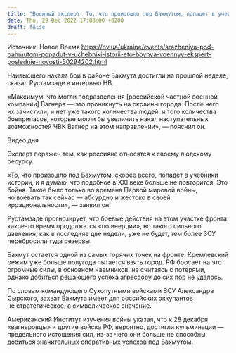```yaml
---
title: "Военный эксперт: То, что произошло под Бахмутом, попадет в учебники истории, подобное в ХХI веке больше не повторится. Это бойня"
date: Thu, 29 Dec 2022 17:08:00 +0200
draft: false
---
```

Источник: Новое Время https://nv.ua/ukraine/events/srazheniya-pod-bahmutom-popadut-v-uchebniki-istorii-eto-boynya-voennyy-ekspert-poslednie-novosti-50294202.html


 Наивысшего накала бои в районе Бахмута достигли на прошлой неделе, сказал Рустамзаде в интервью НВ.

«Максимум, что могли подразделения [российской частной военной компании] Вагнера — это проникнуть на окраины города. После чего их зачистили, и нет уже такого количества людей, и того количества боеприпасов, которые могли бы увеличить накал наступательных возможностей ЧВК Вагнер на этом направлении», — пояснил он.

 Видео дня   

Эксперт поражен тем, как россияне относятся к своему людскому ресурсу.

«То, что произошло под Бахмутом, скорее всего, попадет в учебники истории, и я думаю, что подобное в ХХI веке больше не повторится. Это бойня. Такое было только во времена Первой мировой войны, но воевать так сейчас — абсурдно и жестоко в своей иррациональности», — заявил он.

Рустамзаде прогнозирует, что боевые действия на этом участке фронта какое-то время продолжатся «по инерции», но такого сильного давления, как в последние две недели, уже не будет, тем более ЗСУ перебросили туда резервы.

Бахмут остается одной из самых горячих точек на фронте. Кремлевский режим уже больше полугода пытается взять город. РФ бросает на это огромные силы, в основном наемников, не считаясь с потерями, однако добиться решающего успеха агрессору до сих пор не удалось.

По словам командующего Сухопутными войсками ВСУ Александра Сырского, захват Бахмута имеет для российских оккупантов не стратегическое, а символическое значение.

Американский Институт изучения войны указал, что к 28 декабря «вагнеровцы» и другие войска РФ, вероятно, достигли кульминации — предельного истощения сил, из-за чего они больше не способны добиться значительных оперативных успехов под Бахмутом.
